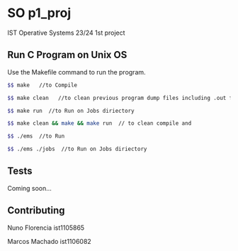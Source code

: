 # SO p1_proj

IST Operative Systems 23/24 1st project

## Run C Program on Unix OS

Use the Makefile command to run the program.

```bash
$$ make   //to Compile

$$ make clean   //to clean previous program dump files including .out files

$$ make run  //to Run on Jobs diriectory

$$ make clean && make && make run  // to clean compile and

$$ ./ems  //to Run

$$ ./ems ./jobs  //to Run on Jobs diriectory

```

## Tests

Coming soon...


## Contributing

Nuno Florencia ist1105865  

Marcos Machado ist1106082


